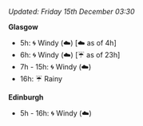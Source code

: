 *Updated: Friday 15th December 03:30*

**Glasgow**

* 5h: :cyclone: Windy (:cloud:) [:cloud: as of 4h]
* 6h: :cyclone: Windy (:cloud:) [:umbrella: as of 23h]
* 7h - 15h: :cyclone: Windy (:cloud:)
* 16h: :umbrella: Rainy

**Edinburgh**

* 5h - 16h: :cyclone: Windy (:cloud:)
